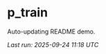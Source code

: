 # p_train

Auto-updating README demo.

<!--START_SECTION:status-->
_Last run: 2025-09-24 11:18 UTC_
<!--END_SECTION:status-->




















































































































































































































































































































































































































































































































































































































































































































































